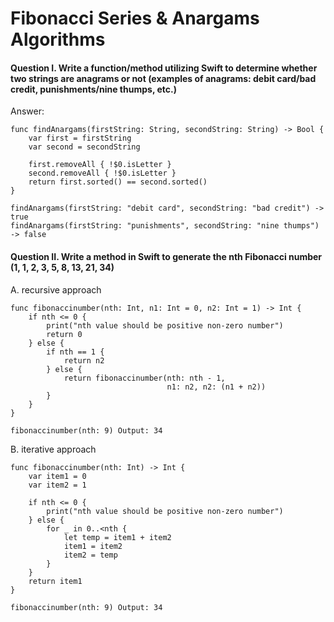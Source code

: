 # Fibonacci Series & Anargams Algorithms

#### Question I. Write a function/method utilizing Swift to determine whether two strings are anagrams or not (examples of anagrams: debit card/bad credit, punishments/nine thumps, etc.)
Answer:

```
func findAnargams(firstString: String, secondString: String) -> Bool {
    var first = firstString
    var second = secondString
    
    first.removeAll { !$0.isLetter }
    second.removeAll { !$0.isLetter }
    return first.sorted() == second.sorted()
}

findAnargams(firstString: "debit card", secondString: "bad credit") -> true
findAnargams(firstString: "punishments", secondString: "nine thumps") -> false
```

#### Question II. Write a method in Swift to generate the nth Fibonacci number (1, 1, 2, 3, 5, 8, 13, 21, 34) 

A. recursive approach
```
func fibonaccinumber(nth: Int, n1: Int = 0, n2: Int = 1) -> Int {
    if nth <= 0 {
        print("nth value should be positive non-zero number")
        return 0
    } else {
        if nth == 1 {
            return n2
        } else {
            return fibonaccinumber(nth: nth - 1,
                                   n1: n2, n2: (n1 + n2))
        }
    }
}

fibonaccinumber(nth: 9) Output: 34
```
B. iterative approach

```
func fibonaccinumber(nth: Int) -> Int {
    var item1 = 0
    var item2 = 1
    
    if nth <= 0 {
        print("nth value should be positive non-zero number")
    } else {
        for _ in 0..<nth {
            let temp = item1 + item2
            item1 = item2
            item2 = temp
        }
    }
    return item1
}

fibonaccinumber(nth: 9) Output: 34
```
